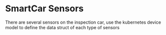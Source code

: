 # SmartCar Sensors
There are several sensors on the inspection car, use the kubernetes device model to define the data struct of each type of sensors

```

```

